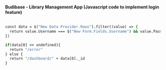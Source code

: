 #### Budibase - Library Management App (Javascript code to implement login feature)

```cmd

const data = $("New Data Provider.Rows").filter((value) => {
  return value.Username === $("New Form.Fields.Username") && value.Password === $("New Form.Fields.Password")
})

if(data[0] == undefined){
  return "/error"
} else {
  return "/dashboard/" + data[0]._id
}


```
